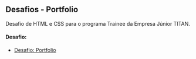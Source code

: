 ## Desafios - Portfolio
Desafio de HTML e CSS para o programa Trainee da Empresa Júnior TITAN.

#### Desafio:

- [Desafio: Portfolio](https://efficient-sloth-d85.notion.site/Desafio-Portfolio-1d3db21e654941f5872aece5fcc6bcc6)